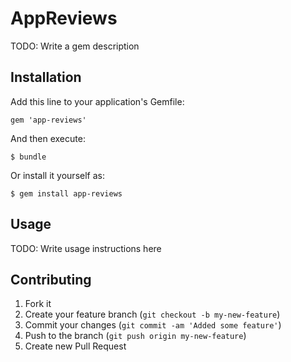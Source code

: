 # AppReviews

TODO: Write a gem description

## Installation

Add this line to your application's Gemfile:

    gem 'app-reviews'

And then execute:

    $ bundle

Or install it yourself as:

    $ gem install app-reviews

## Usage

TODO: Write usage instructions here

## Contributing

1. Fork it
2. Create your feature branch (`git checkout -b my-new-feature`)
3. Commit your changes (`git commit -am 'Added some feature'`)
4. Push to the branch (`git push origin my-new-feature`)
5. Create new Pull Request
